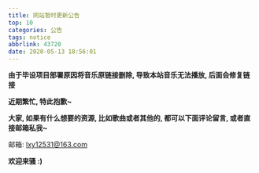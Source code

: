 ```yaml
---
title: 网站暂时更新公告
top: 10
categories: 公告
tags: notice
abbrlink: 43720
date: 2020-05-13 18:56:01
---
```




**由于毕设项目部署原因将音乐原链接删除, 导致本站音乐无法播放, 后面会修复链接**



**近期繁忙, 特此抱歉~**



**大家, 如果有什么想要的资源, 比如歌曲或者其他的, 都可以下面评论留言, 或者直接邮箱私我~**



邮箱: lxy12531@163.com



**欢迎来骚 :)**